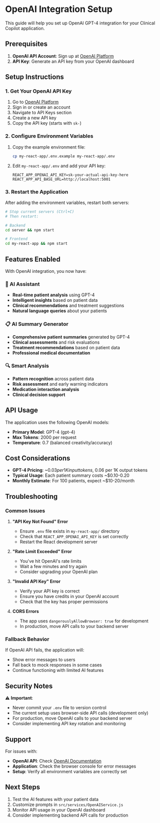 # OpenAI Integration Setup

This guide will help you set up OpenAI GPT-4 integration for your Clinical Copilot application.

## Prerequisites

1. **OpenAI API Account**: Sign up at [OpenAI Platform](https://platform.openai.com/)
2. **API Key**: Generate an API key from your OpenAI dashboard

## Setup Instructions

### 1. Get Your OpenAI API Key

1. Go to [OpenAI Platform](https://platform.openai.com/)
2. Sign in or create an account
3. Navigate to API Keys section
4. Create a new API key
5. Copy the API key (starts with `sk-`)

### 2. Configure Environment Variables

1. Copy the example environment file:
   ```bash
   cp my-react-app/.env.example my-react-app/.env
   ```

2. Edit `my-react-app/.env` and add your API key:
   ```
   REACT_APP_OPENAI_API_KEY=sk-your-actual-api-key-here
   REACT_APP_API_BASE_URL=http://localhost:5001
   ```

### 3. Restart the Application

After adding the environment variables, restart both servers:

```bash
# Stop current servers (Ctrl+C)
# Then restart:

# Backend
cd server && npm start

# Frontend  
cd my-react-app && npm start
```

## Features Enabled

With OpenAI integration, you now have:

### 🤖 AI Assistant
- **Real-time patient analysis** using GPT-4
- **Intelligent insights** based on patient data
- **Clinical recommendations** and treatment suggestions
- **Natural language queries** about your patients

### 📋 AI Summary Generator
- **Comprehensive patient summaries** generated by GPT-4
- **Clinical assessments** and risk evaluations
- **Treatment recommendations** based on patient data
- **Professional medical documentation**

### 🔍 Smart Analysis
- **Pattern recognition** across patient data
- **Risk assessment** and early warning indicators
- **Medication interaction analysis**
- **Clinical decision support**

## API Usage

The application uses the following OpenAI models:
- **Primary Model**: GPT-4 (gpt-4)
- **Max Tokens**: 2000 per request
- **Temperature**: 0.7 (balanced creativity/accuracy)

## Cost Considerations

- **GPT-4 Pricing**: ~$0.03 per 1K input tokens, ~$0.06 per 1K output tokens
- **Typical Usage**: Each patient summary costs ~$0.10-0.20
- **Monthly Estimate**: For 100 patients, expect ~$10-20/month

## Troubleshooting

### Common Issues

1. **"API Key Not Found" Error**
   - Ensure `.env` file exists in `my-react-app/` directory
   - Check that `REACT_APP_OPENAI_API_KEY` is set correctly
   - Restart the React development server

2. **"Rate Limit Exceeded" Error**
   - You've hit OpenAI's rate limits
   - Wait a few minutes and try again
   - Consider upgrading your OpenAI plan

3. **"Invalid API Key" Error**
   - Verify your API key is correct
   - Ensure you have credits in your OpenAI account
   - Check that the key has proper permissions

4. **CORS Errors**
   - The app uses `dangerouslyAllowBrowser: true` for development
   - In production, move API calls to your backend server

### Fallback Behavior

If OpenAI API fails, the application will:
- Show error messages to users
- Fall back to mock responses in some cases
- Continue functioning with limited AI features

## Security Notes

⚠️ **Important**: 
- Never commit your `.env` file to version control
- The current setup uses browser-side API calls (development only)
- For production, move OpenAI calls to your backend server
- Consider implementing API key rotation and monitoring

## Support

For issues with:
- **OpenAI API**: Check [OpenAI Documentation](https://platform.openai.com/docs)
- **Application**: Check the browser console for error messages
- **Setup**: Verify all environment variables are correctly set

## Next Steps

1. Test the AI features with your patient data
2. Customize prompts in `src/services/OpenAIService.js`
3. Monitor API usage in your OpenAI dashboard
4. Consider implementing backend API calls for production
